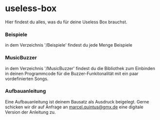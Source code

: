# useless-box

Hier findest du alles, was du für deine Useless Box brauchst.

### Beispiele
in dem Verzeichnis '/Beispiele' findest du jede Menge Beispiele

### MusicBuzzer
in dem Verzeichnis '/MusicBuzzer' findest du die Bibliothek zum Einbinden in deinen Programmcode für die Buzzer-Funkitonalität mit ein paar vordefinierten Songs.

### Aufbauanleitung
Eine Aufbauanleitung ist deinem Bausatz als Ausdruck beigelegt.
Gerne schicken wir dir auf Anfrage an marcel.quintus@gmx.de eine digitale Version der Anleitung zu.

